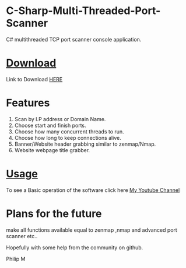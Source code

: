 # C-Sharp-Multi-Threaded-Port-Scanner
C# multithreaded TCP port scanner console application.

# [Download](https://goo.gl/oFJtZf)

 Link to Download [HERE](https://goo.gl/oFJtZf)

# Features

1) Scan by I.P address or Domain Name.
2) Choose start and finish ports.
3) Choose how many concurrent threads to run.
4) Choose how long to keep connections alive.
5) Banner/Website header grabbing similar to zenmap/Nmap.
6) Website webpage title grabber.


# [Usage](https://www.youtube.com/watch?v=Yz7OlUGdh_c)

To see a Basic operation of the software click here [My Youtube Channel](https://www.youtube.com/watch?v=Yz7OlUGdh_c)



# Plans for the future
make all functions available equal to zenmap ,nmap and advanced port scanner etc..

Hopefully with some help from the community on github.

Philip M
